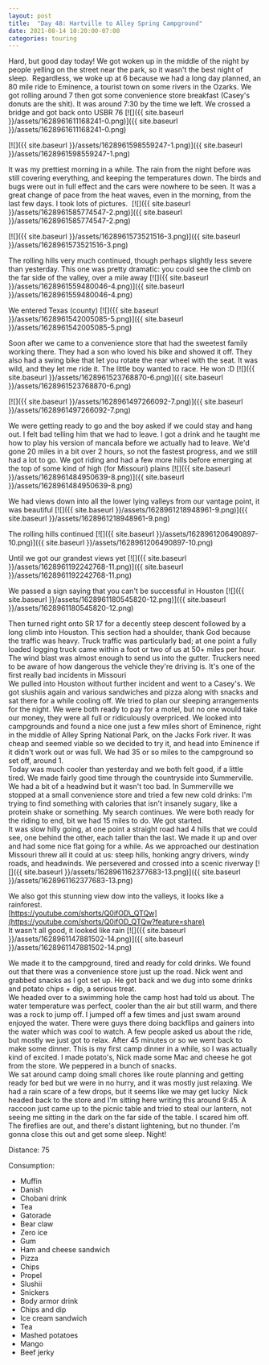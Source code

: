 ```yaml
---
layout: post
title:  "Day 48: Hartville to Alley Spring Campground"
date: 2021-08-14 10:20:00-07:00
categories: touring
---
```

Hard, but good day today! We got woken up in the middle of the night by people yelling on the street near the park, so it wasn't the best night of sleep.  Regardless, we woke up at 6 because we had a long day planned, an 80 mile ride to Eminence, a tourist town on some rivers in the Ozarks. We got rolling around 7 then got some convenience store breakfast (Casey's donuts are the shit). It was around 7:30 by the time we left. We crossed a bridge and got back onto USBR 76
[![]({{ site.baseurl }}/assets/1628961611168241-0.png)]({{ site.baseurl }}/assets/1628961611168241-0.png)

[![]({{ site.baseurl }}/assets/1628961598559247-1.png)]({{ site.baseurl }}/assets/1628961598559247-1.png)
  
It was my prettiest morning in a while. The rain from the night before was still covering everything, and keeping the temperatures down. The birds and bugs were out in full effect and the cars were nowhere to be seen. It was a great change of pace from the heat waves, even in the morning, from the last few days. I took lots of pictures. 
[![]({{ site.baseurl }}/assets/1628961585774547-2.png)]({{ site.baseurl }}/assets/1628961585774547-2.png)

[![]({{ site.baseurl }}/assets/1628961573521516-3.png)]({{ site.baseurl }}/assets/1628961573521516-3.png)
  
The rolling hills very much continued, though perhaps slightly less severe than yesterday. This one was pretty dramatic: you could see the climb on the far side of the valley, over a mile away
[![]({{ site.baseurl }}/assets/1628961559480046-4.png)]({{ site.baseurl }}/assets/1628961559480046-4.png)
  
We entered Texas (county)
[![]({{ site.baseurl }}/assets/1628961542005085-5.png)]({{ site.baseurl }}/assets/1628961542005085-5.png)
  
Soon after we came to a convenience store that had the sweetest family working there. They had a son who loved his bike and showed it off. They also had a swing bike that let you rotate the rear wheel with the seat. It was wild, and they let me ride it. The little boy wanted to race. He won :D
[![]({{ site.baseurl }}/assets/1628961523768870-6.png)]({{ site.baseurl }}/assets/1628961523768870-6.png)

[![]({{ site.baseurl }}/assets/1628961497266092-7.png)]({{ site.baseurl }}/assets/1628961497266092-7.png)
  
We were getting ready to go and the boy asked if we could stay and hang out. I felt bad telling him that we had to leave. I got a drink and he taught me how to play his version of mancala before we actually had to leave. We'd gone 20 miles in a bit over 2 hours, so not the fastest progress, and we still had a lot to go. We got riding and had a few more hills before emerging at the top of some kind of high (for Missouri) plains
[![]({{ site.baseurl }}/assets/1628961484950639-8.png)]({{ site.baseurl }}/assets/1628961484950639-8.png)
  
We had views down into all the lower lying valleys from our vantage point, it was beautiful
[![]({{ site.baseurl }}/assets/1628961218948961-9.png)]({{ site.baseurl }}/assets/1628961218948961-9.png)
  
The rolling hills continued
[![]({{ site.baseurl }}/assets/1628961206490897-10.png)]({{ site.baseurl }}/assets/1628961206490897-10.png)
  
Until we got our grandest views yet
[![]({{ site.baseurl }}/assets/1628961192242768-11.png)]({{ site.baseurl }}/assets/1628961192242768-11.png)
  
We passed a sign saying that you can't be successful in Houston
[![]({{ site.baseurl }}/assets/1628961180545820-12.png)]({{ site.baseurl }}/assets/1628961180545820-12.png)
  
Then turned right onto SR 17 for a decently steep descent followed by a long climb into Houston. This section had a shoulder, thank God because the traffic was heavy. Truck traffic was particularly bad; at one point a fully loaded logging truck came within a foot or two of us at 50+ miles per hour. The wind blast was almost enough to send us into the gutter. Truckers need to be aware of how dangerous the vehicle they're driving is. It's one of the first really bad incidents in Missouri  
We pulled into Houston without further incident and went to a Casey's. We got slushiis again and various sandwiches and pizza along with snacks and sat there for a while cooling off. We tried to plan our sleeping arrangements for the night. We were both ready to pay for a motel, but no one would take our money, they were all full or ridiculously overpriced. We looked into campgrounds and found a nice one just a few miles short of Eminence, right in the middle of Alley Spring National Park, on the Jacks Fork river. It was cheap and seemed viable so we decided to try it, and head into Eminence if it didn't work out or was full. We had 35 or so miles to the campground so set off, around 1.  
Today was much cooler than yesterday and we both felt good, if a little tired. We made fairly good time through the countryside into Summerville. We had a bit of a headwind but it wasn't too bad. In Summerville we stopped at a small convenience store and tried a few new cold drinks: I'm trying to find something with calories that isn't insanely sugary, like a protein shake or something. My search continues. We were both ready for the riding to end, bit we had 15 miles to do. We got started.   
It was slow hilly going, at one point a straight road had 4 hills that we could see, one behind the other, each taller than the last. We made it up and over and had some nice flat going for a while. As we approached our destination Missouri threw all it could at us: steep hills, honking angry drivers, windy roads, and headwinds. We persevered and crossed into a scenic riverway
[![]({{ site.baseurl }}/assets/1628961162377683-13.png)]({{ site.baseurl }}/assets/1628961162377683-13.png)
  
We also got this stunning view dow into the valleys, it looks like a rainforest.   
[https://youtube.com/shorts/Q0ifOD\_QTQw](https://youtube.com/shorts/Q0ifOD_QTQw?feature=share)  
It wasn't all good, it looked like rain
[![]({{ site.baseurl }}/assets/1628961147881502-14.png)]({{ site.baseurl }}/assets/1628961147881502-14.png)
  
We made it to the campground, tired and ready for cold drinks. We found out that there was a convenience store just up the road. Nick went and grabbed snacks as I got set up. He got back and we dug into some drinks and potato chips + dip, a serious treat.   
We headed over to a swimming hole the camp host had told us about. The water temperature was perfect, cooler than the air but still warm, and there was a rock to jump off. I jumped off a few times and just swam around enjoyed the water. There were guys there doing backflips and gainers into the water which was cool to watch. A few people asked us about the ride, but mostly we just got to relax. After 45 minutes or so we went back to make some dinner. This is my first camp dinner in a while, so I was actually kind of excited. I made potato's, Nick made some Mac and cheese he got from the store. We peppered in a bunch of snacks.   
We sat around camp doing small chores like route planning and getting ready for bed but we were in no hurry, and it was mostly just relaxing. We had a rain scare of a few drops, but it seems like we may get lucky  Nick headed back to the store and I'm sitting here writing this around 9:45. A raccoon just came up to the picnic table and tried to steal our lantern, not seeing me sitting in the dark on the far side of the table. I scared him off. The fireflies are out, and there's distant lightening, but no thunder. I'm gonna close this out and get some sleep. Night!  


Distance: 75

Consumption:
- Muffin
- Danish
- Chobani drink
- Tea
- Gatorade
- Bear claw
- Zero ice
- Gum
- Ham and cheese sandwich
- Pizza
- Chips
- Propel
- Slushii
- Snickers
- Body armor drink
- Chips and dip
- Ice cream sandwich
- Tea
- Mashed potatoes
- Mango
- Beef jerky
